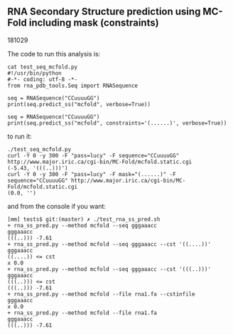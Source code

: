 RNA Secondary Structure prediction using MC-Fold including mask (constraints)
-------------------------------------------------------------------------------

181029

The code to run this analysis is:

    cat test_seq_mcfold.py
    #!/usr/bin/python
    #-*- coding: utf-8 -*-
    from rna_pdb_tools.Seq import RNASequence

    seq = RNASequence("CCuuuuGG")
    print(seq.predict_ss("mcfold", verbose=True))

    seq = RNASequence("CCuuuuGG")
    print(seq.predict_ss("mcfold", constraints='(......)', verbose=True))

to run it:

    ./test_seq_mcfold.py
    curl -Y 0 -y 300 -F "pass=lucy" -F sequence="CCuuuuGG" http://www.major.iric.ca/cgi-bin/MC-Fold/mcfold.static.cgi
    (-5.43, '(((..)))')
    curl -Y 0 -y 300 -F "pass=lucy" -F mask="(......)" -F sequence="CCuuuuGG" http://www.major.iric.ca/cgi-bin/MC-Fold/mcfold.static.cgi
    (0.0, '')

and from the console if you want:

    [mm] tests$ git:(master) ✗ ./test_rna_ss_pred.sh
    + rna_ss_pred.py --method mcfold --seq gggaaacc
    gggaaacc
    (((..))) -7.61
    + rna_ss_pred.py --method mcfold --seq gggaaacc --cst '((....))'
    gggaaacc
    ((....)) <= cst
    x 0.0
    + rna_ss_pred.py --method mcfold --seq gggaaacc --cst '(((..)))'
    gggaaacc
    (((..))) <= cst
    (((..))) -7.61
    + rna_ss_pred.py --method mcfold --file rna1.fa --cstinfile
    gggaaacc
    x 0.0
    + rna_ss_pred.py --method mcfold --file rna1.fa
    gggaaacc
    (((..))) -7.61
